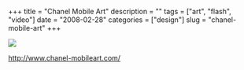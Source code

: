 +++
title = "Chanel Mobile Art"
description = ""
tags = ["art", "flash", "video"]
date = "2008-02-28"
categories = ["design"]
slug = "chanel-mobile-art"
+++


 

  <div id="screens-thumbs" class="clearfix">
    <div class="txt-center" id="design-submission"><a href="http://www.chanel-mobileart.com/"><img id='bluga-thumbnail-868' class='bluga-thumbnail large' src='/media/bluga/
wt47f27914067c3_0.jpg'/></a></div>  
  </div>   
<p><a href="http://www.chanel-mobileart.com/">http://www.chanel-mobileart.com/</a></p>




